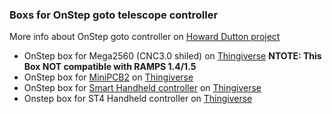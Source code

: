 ### Boxs for OnStep goto telescope controller
More info about OnStep goto controller on [Howard Dutton project](https://groups.io/g/onstep/wiki/home)

*  OnStep box for Mega2560 (CNC3.0 shiled) on [Thingiverse](https://www.thingiverse.com/thing:2748375)  <b>NTOTE: This Box NOT compatible with RAMPS 1.4/1.5 </b>
*  OnStep box for [MiniPCB2](https://easyeda.com/hdutton/minipcb2) on [Thingiverse](https://www.thingiverse.com/thing:3404139)
*  OnStep box for [Smart Handheld controller](https://easyeda.com/hdutton/HC-20e242d665db4c85bb565a0cd0b52233) on [Thingiverse](https://www.thingiverse.com/thing:3212339)
*  Onstep box for ST4 Handheld controller on [Thingiverse](https://www.thingiverse.com/thing:2626117)
